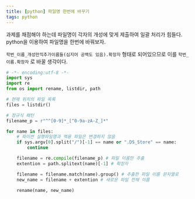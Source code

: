 ```yaml
---
title: [python] 파일명 한번에 바꾸기
tags: python
---
```


과제를 채점해야 하는데 파일명이 각자의 개성에 맞게 제출하여 일괄 처리가 힘들다.
python을 이용하여 파일명을 한번에 바꿔보자.

`학번_이름_개성만끽추가이름들(심지어 공백도 있음).확장자` 형태로 되어있으므로 이를
`학번_이름.확장자` 로  바꿀 생각이다.

```python
# -*- encoding:utf-8 -*-
import sys
import re
from os import rename, listdir, path

# 현재 위치의 파일 목록
files = listdir()

# 정규식 패턴
filename_p = r"^^[0-9]*_[^0-9a-zA-Z_]*"

for name in files:
    # 파이썬 실행파일명과 맥용 파일은 변경하지 않음
    if sys.argv[0].split("/")[-1] == name or ".DS_Store" == name:
        continue

    filename = re.compile(filename_p) # 파일 이름만 추출
    extention = path.splitext(name)[-1] # 확장자

    filename = filename.match(name).group() # 추출한 파일 이름 문자열로
    new_name = filename + extention # 새로운 파일 전체 이름

    rename(name, new_name)
```